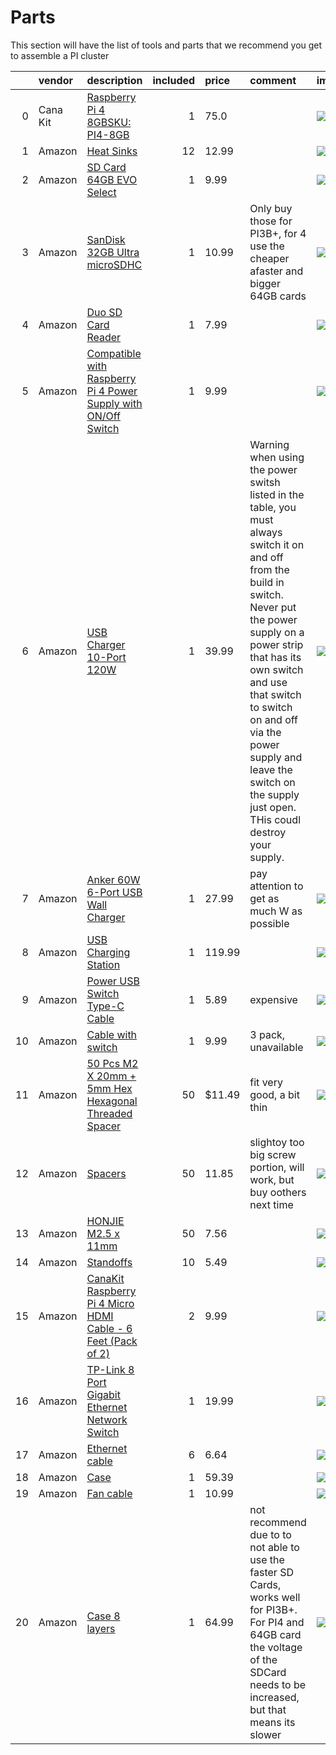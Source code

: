 # Parts

This section will have the list of tools and parts that we recommend you get to assemble a PI cluster

<!-- parts list is generted with bin/parts.py do creat your own parts list first-->

<!--PARTS-->

|    | vendor   | description                                                                                                                                                                                                                                                                                                                                                                                                                                                                                                                   |   included | price   | comment                                                                                                                                                                                                                                                                                                                                 | image                                                                                                                            |
|---:|:---------|:------------------------------------------------------------------------------------------------------------------------------------------------------------------------------------------------------------------------------------------------------------------------------------------------------------------------------------------------------------------------------------------------------------------------------------------------------------------------------------------------------------------------------|-----------:|:--------|:----------------------------------------------------------------------------------------------------------------------------------------------------------------------------------------------------------------------------------------------------------------------------------------------------------------------------------------|:---------------------------------------------------------------------------------------------------------------------------------|
|  0 | Cana Kit | [Raspberry Pi 4 8GBSKU: PI4-8GB](https://www.canakit.com/raspberry-pi-4-8gb.html?defpid=4630)                                                                                                                                                                                                                                                                                                                                                                                                                                 |          1 | 75.0    |                                                                                                                                                                                                                                                                                                                                         | ![](https://images-na.ssl-images-amazon.com/images/I/71XIid%2BfQIL._AC_UL115_.jpg)                                               |
|  1 | Amazon   | [Heat Sinks](https://www.amazon.com/dp/B082RT8CMS/ref=sspa_dk_detail_1?psc=1&pd_rd_i=B082RT8CMS&pd_rd_w=3exm1&pf_rd_p=7d37a48b-2b1a-4373-8c1a-bdcc5da66be9&pd_rd_wg=X8rdX&pf_rd_r=QJYGCRZD3HBP38TH3VZK&pd_rd_r=52cc97b3-1cf0-4402-ba98-0b7d8d5f8649&spLa=ZW5jcnlwdGVkUXVhbGlmaWVyPUFUNzNXRU1BTFk3OUsmZW5jcnlwdGVkSWQ9QTA1NTE5NzEyME1EUFk4QVAxMTMmZW5jcnlwdGVkQWRJZD1BMDc2NDQ1MDNLTVhaWE5US0xEMUMmd2lkZ2V0TmFtZT1zcF9kZXRhaWwmYWN0aW9uPWNsaWNrUmVkaXJlY3QmZG9Ob3RMb2dDbGljaz10cnVl)                                            |         12 | 12.99   |                                                                                                                                                                                                                                                                                                                                         | ![](https://images-na.ssl-images-amazon.com/images/I/71falXitXBL._AC_UL115_.jpg)                                                 |
|  2 | Amazon   | [SD Card 64GB EVO Select](https://www.amazon.com/SAMSUNG-Select-microSDXC-Adapter-MB-ME64HA/dp/B08879MG33/ref=sr_1_2?dchild=1&keywords=sd+cards&qid=1604598396&refinements=p_n_feature_two_browse-bin%3A6518305011%2Cp_89%3APNY%7CSAMSUNG%7CSanDisk&rnid=2528832011&s=pc&sr=1-2)                                                                                                                                                                                                                                              |          1 | 9.99    |                                                                                                                                                                                                                                                                                                                                         | ![](https://images-na.ssl-images-amazon.com/images/I/81T-dh3PhUL._AC_UL115_.jpg)                                                 |
|  3 | Amazon   | [SanDisk 32GB Ultra microSDHC](https://www.amazon.com/SanDisk-Ultra-microSDXC-Memory-Adapter/dp/B073JWXGNT/ref=sr_1_4?keywords=32+GB+sd+card&qid=1579096243&sr=8-4)                                                                                                                                                                                                                                                                                                                                                           |          1 | 10.99   | Only buy those for PI3B+, for 4 use the cheaper afaster and bigger 64GB cards                                                                                                                                                                                                                                                           | ![](https://images-na.ssl-images-amazon.com/images/I/61wtfkbzUIL._AC_UL115_.jpg)                                                 |
|  4 | Amazon   | [Duo SD Card Reader](https://www.amazon.com/dp/B07VB6C3QJ/ref=twister_B07VFBX16H?_encoding=UTF8&psc=1)                                                                                                                                                                                                                                                                                                                                                                                                                        |          1 | 7.99    |                                                                                                                                                                                                                                                                                                                                         | ![](https://images-na.ssl-images-amazon.com/images/I/51EWYgXoZ8L._AC_UL115_.jpg)                                                 |
|  5 | Amazon   | [Compatible with Raspberry Pi 4 Power Supply with ON/Off Switch](https://www.amazon.com/Smraza-Compatible-Raspberry-Charger-Rotation/dp/B07VFDYNL4/ref=sr_1_4?crid=1T9Q9UVNFZJXU&keywords=raspberry+4+power+supply&qid=1579099146&s=electronics&sprefix=raspberry+4+%2Celectronics%2C148&sr=1-4)                                                                                                                                                                                                                              |          1 | 9.99    |                                                                                                                                                                                                                                                                                                                                         | ![](https://images-na.ssl-images-amazon.com/images/I/71Hr5njQjoL._AC_UL115_.jpg)                                                 |
|  6 | Amazon   | [USB Charger 10-Port 120W](https://www.amazon.com/gp/product/B071KBT4ZR/ref=ppx_yo_dt_b_asin_title_o03_s00?ie=UTF8&psc=1)                                                                                                                                                                                                                                                                                                                                                                                                     |          1 | 39.99   | Warning when using the power switsh listed in the table, you must always switch it on and off from the build in switch. Never put the power supply on a power strip that has its own switch and use that switch to switch on and off via the power supply and leave the switch on the supply just open. THis coudl destroy your supply. | ![](https://images-na.ssl-images-amazon.com/images/I/61tZznbrI4L._AC_UL115_.jpg)                                                 |
|  7 | Amazon   | [Anker 60W 6-Port USB Wall Charger](https://www.amazon.com/Anker-6-Port-Charger-PowerPort-iPhone/dp/B00P933OJC)                                                                                                                                                                                                                                                                                                                                                                                                               |          1 | 27.99   | pay attention to get as much W as possible                                                                                                                                                                                                                                                                                              | ![](https://images-na.ssl-images-amazon.com/images/I/517ZyDrAvzL._AC_UL115_.jpg)                                                 |
|  8 | Amazon   | [USB Charging Station](https://www.amazon.com/G-daimler-Charging-Intelligent-Protection-organizer/dp/B077VGZBVS/ref=sr_1_2?dchild=1&keywords=60+port+usb+charger&qid=1608319889&s=electronics&sr=1-2)                                                                                                                                                                                                                                                                                                                         |          1 | 119.99  |                                                                                                                                                                                                                                                                                                                                         | ![](https://m.media-amazon.com/images/I/71eh7WFgpgL._AC_SS350_.jpg)                                                              |
|  9 | Amazon   | [Power USB Switch Type-C Cable](https://www.amazon.com/VEGET-Raspberry-Switch-Type-C-Devices%EF%BC%881-Pack%EF%BC%89/dp/B07VLW8Q6T/ref=sr_1_8?keywords=usb+to+usbc+power+cable+pi&qid=1579099507&s=electronics&sr=1-8)                                                                                                                                                                                                                                                                                                        |          1 | 5.89    | expensive                                                                                                                                                                                                                                                                                                                               | ![](https://images-na.ssl-images-amazon.com/images/I/51fGtzImuwL._AC_UL115_.jpg)                                                 |
| 10 | Amazon   | [Cable with switch](https://www.amazon.com/VEGET-Raspberry-Switch-Arduino-Devices%EF%BC%883-Pack%EF%BC%89/dp/B07VSC1X2Y/ref=sr_1_38?dchild=1&keywords=raspberry+pi+4+power+switch&s=electronics&sr=1-38)                                                                                                                                                                                                                                                                                                                      |          1 | 9.99    | 3 pack, unavailable                                                                                                                                                                                                                                                                                                                     | ![](https://m.media-amazon.com/images/I/51fGtzImuwL._AC_SS260_.jpg)                                                              |
| 11 | Amazon   | [50 Pcs M2 X 20mm + 5mm Hex Hexagonal Threaded Spacer](https://www.amazon.com/20mm-Hexagonal-Threaded-Spacer-Support/dp/B00FH8AB8Q/ref=sr_1_1?dchild=1&keywords=50pcs+m2+x+20mm+%2B+5mm+hex+hexagonal+threaded&qid=1613164621&s=instant-video&sr=1-1)                                                                                                                                                                                                                                                                         |         50 | $11.49  | fit very good, a bit thin                                                                                                                                                                                                                                                                                                               | ![](https://images-na.ssl-images-amazon.com/images/I/51MfVTSrZWL._AC_SL1100_.jpg)                                                |
| 12 | Amazon   | [Spacers](https://www.amazon.com/Uxcell-a15060200ux0459-Female-Thread-Standoff/dp/B013G1Q300/ref=pd_sbs_328_1/142-4311132-1603634?_encoding=UTF8&pd_rd_i=B013G1Q300&pd_rd_r=a582d19c-1fc3-4f0a-b6cf-3da0968605e3&pd_rd_w=CFQDF&pd_rd_wg=zZcXu&pf_rd_p=ed1e2146-ecfe-435e-b3b5-d79fa072fd58&pf_rd_r=9AS1B4D8FP6WVANPDNJK&psc=1&refRID=9AS1B4D8FP6WVANPDNJK)                                                                                                                                                                    |         50 | 11.85   | slightoy too big screw portion, will work, but buy oothers next time                                                                                                                                                                                                                                                                    | ![](https://m.media-amazon.com/images/I/61SUGyHJ6AL._AC_SS350_.jpg)                                                              |
| 13 | Amazon   | [HONJIE M2.5 x 11mm](https://www.amazon.com/gp/product/B0824G9YGN/ref=ppx_yo_dt_b_asin_title_o03_s00?ie=UTF8&psc=1)                                                                                                                                                                                                                                                                                                                                                                                                           |         50 | 7.56    |                                                                                                                                                                                                                                                                                                                                         | ![](https://images-na.ssl-images-amazon.com/images/I/61g-4kBBomL._AC_UL115_.jpg)                                                 |
| 14 | Amazon   | [Standoffs](https://www.amazon.com/gp/product/B0721SP83Q/ref=ppx_yo_dt_b_asin_title_o02_s00?ie=UTF8&psc=1)                                                                                                                                                                                                                                                                                                                                                                                                                    |         10 | 5.49    |                                                                                                                                                                                                                                                                                                                                         | ![](https://images-na.ssl-images-amazon.com/images/I/41OuQXxXErL._AC_.jpg)                                                       |
| 15 | Amazon   | [CanaKit Raspberry Pi 4 Micro HDMI Cable - 6 Feet (Pack of 2)](https://www.amazon.com/CanaKit-Raspberry-Micro-HDMI-Cable/dp/B07TTKD38N/ref=sr_1_1?dchild=1&keywords=CanaKit+Premium+Raspberry+Pi+4+Micro+HDMI+Cable+-+6+Feet&qid=1613164997&s=instant-video&sr=1-1)                                                                                                                                                                                                                                                           |          2 | 9.99    |                                                                                                                                                                                                                                                                                                                                         | ![](https://images-na.ssl-images-amazon.com/images/I/51yE14NxDLL._AC_UL115_.jpg)                                                 |
| 16 | Amazon   | [TP-Link 8 Port Gigabit Ethernet Network Switch](https://www.amazon.com/Ethernet-Splitter-Optimization-Unmanaged-TL-SG108/dp/B00A121WN6/ref=sxin_0_ac_d_pm?ac_md=1-0-VW5kZXIgJDI1-ac_d_pm&crid=24HQ4WYMS87EK&cv_ct_cx=network+switch+8+port+gigabit&keywords=network+switch+8+port+gigabit&pd_rd_i=B00A121WN6&pd_rd_r=ca9eca7c-5023-40a5-96de-63e0d33307ec&pd_rd_w=7KFIO&pd_rd_wg=Me9bz&pf_rd_p=ef07af27-e48f-451d-ab63-8b6b216a0bc3&pf_rd_r=9TJZ9PHMZF52FTYN9PNX&psc=1&qid=1579098368&sprefix=network+switch%5C%2Caps%2C150) |          1 | 19.99   |                                                                                                                                                                                                                                                                                                                                         | ![](https://images-na.ssl-images-amazon.com/images/I/71%2BbqPCPpIL._AC_UL115_.jpg)                                               |
| 17 | Amazon   | [Ethernet cable](https://www.amazon.com/Cat-Ethernet-Cable-White-Connectors/dp/B01IQWGRPU/ref=sr_1_3?dchild=1&keywords=network+cable&qid=1604589880&refinements=p_n_feature_keywords_three_browse-bin%3A7070221011&rnid=5462369011&s=pc&sr=1-3)                                                                                                                                                                                                                                                                               |          6 | 6.64    |                                                                                                                                                                                                                                                                                                                                         | ![](https://images-na.ssl-images-amazon.com/images/I/71YTQEXpoKL._AC_UL115_.jpg)                                                 |
| 18 | Amazon   | [Case](https://www.amazon.com/dp/B08KDHQKYL/?coliid=IS4WAW93LHZEX&colid=19DQ1O5T0I53M&psc=1&ref_=lv_ov_lig_dp_it)                                                                                                                                                                                                                                                                                                                                                                                                             |          1 | 59.39   |                                                                                                                                                                                                                                                                                                                                         | ![](https://m.media-amazon.com/images/S/aplus-media/sc/61d034b4-4779-44a1-b611-ffcdb494dbea.__CR0,0,150,300_PT0_SX150_V1___.jpg) |
| 19 | Amazon   | [Fan cable](https://www.amazon.com/CRJ-Voltage-Step-Up-Sleeved-Adapter/dp/B07QFG6LFR)                                                                                                                                                                                                                                                                                                                                                                                                                                         |          1 | 10.99   |                                                                                                                                                                                                                                                                                                                                         | ![](https://images-na.ssl-images-amazon.com/images/I/81T3AgBahML._AC_UL115_.jpg)                                                 |
| 20 | Amazon   | [Case 8 layers](https://www.amazon.com/GeeekPi-Raspberry-Cluster-Stackable-4-Layers/dp/B085XSPV7G/ref=sr_1_6?dchild=1&keywords=raspberry%2Bpi%2Bcluster%2Bcase%2Bwith%2Bvan&qid=1608317526&sr=8-6&th=1)                                                                                                                                                                                                                                                                                                                       |          1 | 64.99   | not recommend due to to not able to use the faster SD Cards, works well for PI3B+. For PI4 and 64GB card the voltage of the SDCard needs to be increased, but that means its slower                                                                                                                                                     | ![](https://images-na.ssl-images-amazon.com/images/I/61m-TB3%2BdpL._AC_UL115_.jpg)                                               |

<!--PARTS-->








